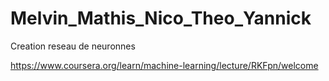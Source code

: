 # Melvin_Mathis_Nico_Theo_Yannick
Creation reseau de neuronnes

https://www.coursera.org/learn/machine-learning/lecture/RKFpn/welcome
